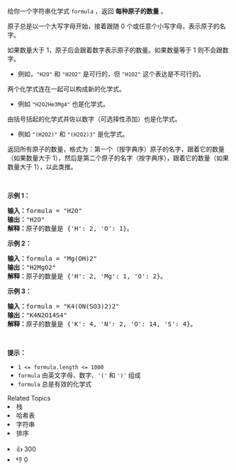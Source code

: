 <p>给你一个字符串化学式 <code>formula</code> ，返回 <strong>每种原子的数量</strong> 。</p>

<p>原子总是以一个大写字母开始，接着跟随 0 个或任意个小写字母，表示原子的名字。</p>

<p>如果数量大于 1，原子后会跟着数字表示原子的数量。如果数量等于 1 则不会跟数字。</p>

<ul> 
 <li>例如，<code>"H2O"</code> 和 <code>"H2O2"</code> 是可行的，但 <code>"H1O2"</code> 这个表达是不可行的。</li> 
</ul>

<p>两个化学式连在一起可以构成新的化学式。</p>

<ul> 
 <li>例如 <code>"H2O2He3Mg4"</code> 也是化学式。</li> 
</ul>

<p>由括号括起的化学式并佐以数字（可选择性添加）也是化学式。</p>

<ul> 
 <li>例如 <code>"(H2O2)"</code> 和 <code>"(H2O2)3"</code> 是化学式。</li> 
</ul>

<p>返回所有原子的数量，格式为：第一个（按字典序）原子的名字，跟着它的数量（如果数量大于 1），然后是第二个原子的名字（按字典序），跟着它的数量（如果数量大于 1），以此类推。</p>

<p>&nbsp;</p>

<p><strong>示例 1：</strong></p>

<pre>
<strong>输入：</strong>formula = "H2O"
<strong>输出：</strong>"H2O"
<strong>解释：</strong>原子的数量是 {'H': 2, 'O': 1}。
</pre>

<p><strong>示例 2：</strong></p>

<pre>
<strong>输入：</strong>formula = "Mg(OH)2"
<strong>输出：</strong>"H2MgO2"
<strong>解释：</strong>原子的数量是 {'H': 2, 'Mg': 1, 'O': 2}。
</pre>

<p><strong>示例 3：</strong></p>

<pre>
<strong>输入：</strong>formula = "K4(ON(SO3)2)2"
<strong>输出：</strong>"K4N2O14S4"
<strong>解释：</strong>原子的数量是 {'K': 4, 'N': 2, 'O': 14, 'S': 4}。
</pre>

<p>&nbsp;</p>

<p><strong>提示：</strong></p>

<ul> 
 <li><code>1 &lt;= formula.length&nbsp;&lt;= 1000</code></li> 
 <li><code>formula</code> 由英文字母、数字、<code>'('</code> 和 <code>')'</code> 组成</li> 
 <li><code>formula</code> 总是有效的化学式</li> 
</ul>

<div><div>Related Topics</div><div><li>栈</li><li>哈希表</li><li>字符串</li><li>排序</li></div></div><br><div><li>👍 300</li><li>👎 0</li></div>